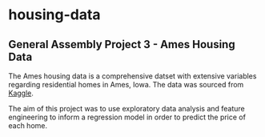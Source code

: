 # housing-data
## General Assembly Project 3 - Ames Housing Data 
The Ames housing data is a comprehensive datset with extensive variables regarding residential homes in Ames, Iowa. The data was sourced from [Kaggle](https://www.kaggle.com/c/house-prices-advanced-regression-techniques). 

The aim of this project was to use exploratory data analysis and feature engineering to inform a regression model in order to predict the price of each home.
